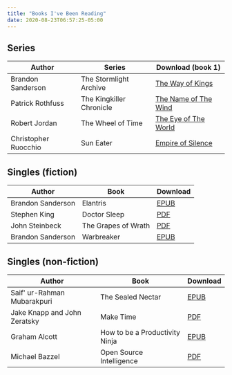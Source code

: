 ```yaml
---
title: "Books I've Been Reading"
date: 2020-08-23T06:57:25-05:00
---
```


## Series
| Author               | Series                   | Download (book 1)                                           |
|----------------------|--------------------------|-------------------------------------------------------------|
| Brandon Sanderson    | The Stormlight Archive   | [The Way of Kings](https://b-ok.cc/book/4219340/4b2f48)     |
| Patrick Rothfuss     | The Kingkiller Chronicle | [The Name of The Wind](https://b-ok.cc/book/1564700/b39690) |
| Robert Jordan        | The Wheel of Time        | [The Eye of The World](https://b-ok.cc/book/984472/9743af)  |
| Christopher Ruocchio | Sun Eater                | [Empire of Silence](https://b-ok.cc/book/5029866/ff1b81)    |

## Singles (fiction)
| Author                                              | Book                                 | Download                                    |
|-----------------------------------------------------|--------------------------------------|---------------------------------------------|
| Brandon Sanderson                                   | Elantris                             | [EPUB](https://b-ok.cc/book/1222523/ef92aa) |
| Stephen King                                        | Doctor Sleep                         | [PDF](https://b-ok.cc/book/4261164/b41c46)  |
| John Steinbeck                                      | The Grapes of Wrath                  | [PDF](https://b-ok.cc/book/1518328/bddb70)  |
| Brandon Sanderson                                   | Warbreaker                           | [EPUB](https://b-ok.cc/book/1623479/d0cf66) |

## Singles (non-fiction)
| Author                                              | Book                                 | Download                                    |
|-----------------------------------------------------|--------------------------------------|---------------------------------------------|
| Saif' ur-Rahman Mubarakpuri                         | The Sealed Nectar                    | [EPUB](https://b-ok.cc/book/1009125/d83092) |
| Jake Knapp and John Zeratsky                        | Make Time                            | [PDF](https://b-ok.cc/book/5337333/57a819)  |
| Graham Alcott                                       | How to be a Productivity Ninja       | [EPUB](https://b-ok.cc/book/5709760/a3dff9) |
| Michael Bazzel                                      | Open Source Intelligence             | [PDF](https://b-ok.cc/book/5275683/321b05)  |

&nbsp;
